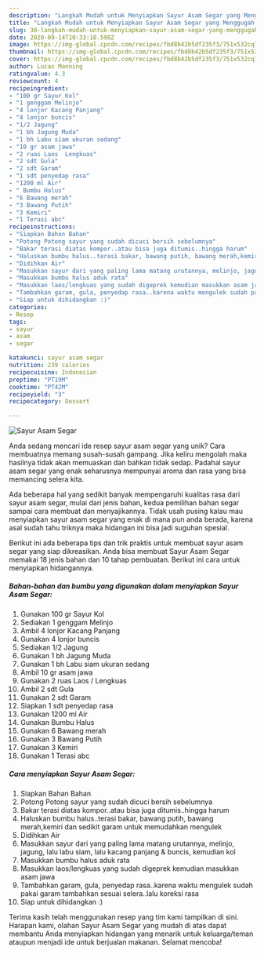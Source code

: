 ```yaml
---
description: "Langkah Mudah untuk Menyiapkan Sayur Asam Segar yang Menggugah Selera"
title: "Langkah Mudah untuk Menyiapkan Sayur Asam Segar yang Menggugah Selera"
slug: 30-langkah-mudah-untuk-menyiapkan-sayur-asam-segar-yang-menggugah-selera
date: 2020-09-14T10:33:18.598Z
image: https://img-global.cpcdn.com/recipes/fbd8b42b5df235f3/751x532cq70/sayur-asam-segar-foto-resep-utama.jpg
thumbnail: https://img-global.cpcdn.com/recipes/fbd8b42b5df235f3/751x532cq70/sayur-asam-segar-foto-resep-utama.jpg
cover: https://img-global.cpcdn.com/recipes/fbd8b42b5df235f3/751x532cq70/sayur-asam-segar-foto-resep-utama.jpg
author: Lucas Manning
ratingvalue: 4.3
reviewcount: 4
recipeingredient:
- "100 gr Sayur Kol"
- "1 genggam Melinjo"
- "4 lonjor Kacang Panjang"
- "4 lonjor buncis"
- "1/2 Jagung"
- "1 bh Jagung Muda"
- "1 bh Labu siam ukuran sedang"
- "10 gr asam jawa"
- "2 ruas Laos  Lengkuas"
- "2 sdt Gula"
- "2 sdt Garam"
- "1 sdt penyedap rasa"
- "1200 ml Air"
- " Bumbu Halus"
- "6 Bawang merah"
- "3 Bawang Putih"
- "3 Kemiri"
- "1 Terasi abc"
recipeinstructions:
- "Siapkan Bahan Bahan"
- "Potong Potong sayur yang sudah dicuci bersih sebelumnya"
- "Bakar terasi diatas kompor..atau bisa juga ditumis..hingga harum"
- "Haluskan bumbu halus..terasi bakar, bawang putih, bawang merah,kemiri dan sedikit garam untuk memudahkan mengulek"
- "Didihkan Air"
- "Masukkan sayur dari yang paling lama matang urutannya, melinjo, jagung, lalu labu siam, lalu kacang panjang &amp; buncis, kemudian kol"
- "Masukkan bumbu halus aduk rata"
- "Masukkan laos/lengkuas yang sudah digeprek kemudian masukkan asam jawa"
- "Tambahkan garam, gula, penyedap rasa..karena waktu mengulek sudah pakai garam tambahkan sesuai selera..lalu koreksi rasa"
- "Siap untuk dihidangkan :)"
categories:
- Resep
tags:
- sayur
- asam
- segar

katakunci: sayur asam segar 
nutrition: 239 calories
recipecuisine: Indonesian
preptime: "PT19M"
cooktime: "PT42M"
recipeyield: "3"
recipecategory: Dessert

---
```



![Sayur Asam Segar](https://img-global.cpcdn.com/recipes/fbd8b42b5df235f3/751x532cq70/sayur-asam-segar-foto-resep-utama.jpg)

Anda sedang mencari ide resep sayur asam segar yang unik? Cara membuatnya memang susah-susah gampang. Jika keliru mengolah maka hasilnya tidak akan memuaskan dan bahkan tidak sedap. Padahal sayur asam segar yang enak seharusnya mempunyai aroma dan rasa yang bisa memancing selera kita.



Ada beberapa hal yang sedikit banyak mempengaruhi kualitas rasa dari sayur asam segar, mulai dari jenis bahan, kedua pemilihan bahan segar sampai cara membuat dan menyajikannya. Tidak usah pusing kalau mau menyiapkan sayur asam segar yang enak di mana pun anda berada, karena asal sudah tahu triknya maka hidangan ini bisa jadi suguhan spesial.


Berikut ini ada beberapa tips dan trik praktis untuk membuat sayur asam segar yang siap dikreasikan. Anda bisa membuat Sayur Asam Segar memakai 18 jenis bahan dan 10 tahap pembuatan. Berikut ini cara untuk menyiapkan hidangannya.

<!--inarticleads1-->

##### Bahan-bahan dan bumbu yang digunakan dalam menyiapkan Sayur Asam Segar:

1. Gunakan 100 gr Sayur Kol
1. Sediakan 1 genggam Melinjo
1. Ambil 4 lonjor Kacang Panjang
1. Gunakan 4 lonjor buncis
1. Sediakan 1/2 Jagung
1. Gunakan 1 bh Jagung Muda
1. Gunakan 1 bh Labu siam ukuran sedang
1. Ambil 10 gr asam jawa
1. Gunakan 2 ruas Laos / Lengkuas
1. Ambil 2 sdt Gula
1. Gunakan 2 sdt Garam
1. Siapkan 1 sdt penyedap rasa
1. Gunakan 1200 ml Air
1. Gunakan  Bumbu Halus
1. Gunakan 6 Bawang merah
1. Gunakan 3 Bawang Putih
1. Gunakan 3 Kemiri
1. Gunakan 1 Terasi abc




<!--inarticleads2-->

##### Cara menyiapkan Sayur Asam Segar:

1. Siapkan Bahan Bahan
1. Potong Potong sayur yang sudah dicuci bersih sebelumnya
1. Bakar terasi diatas kompor..atau bisa juga ditumis..hingga harum
1. Haluskan bumbu halus..terasi bakar, bawang putih, bawang merah,kemiri dan sedikit garam untuk memudahkan mengulek
1. Didihkan Air
1. Masukkan sayur dari yang paling lama matang urutannya, melinjo, jagung, lalu labu siam, lalu kacang panjang &amp; buncis, kemudian kol
1. Masukkan bumbu halus aduk rata
1. Masukkan laos/lengkuas yang sudah digeprek kemudian masukkan asam jawa
1. Tambahkan garam, gula, penyedap rasa..karena waktu mengulek sudah pakai garam tambahkan sesuai selera..lalu koreksi rasa
1. Siap untuk dihidangkan :)




Terima kasih telah menggunakan resep yang tim kami tampilkan di sini. Harapan kami, olahan Sayur Asam Segar yang mudah di atas dapat membantu Anda menyiapkan hidangan yang menarik untuk keluarga/teman ataupun menjadi ide untuk berjualan makanan. Selamat mencoba!

